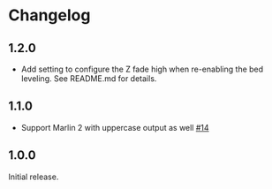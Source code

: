 # Changelog

## 1.2.0

* Add setting to configure the Z fade high when re-enabling the bed leveling. See README.md for details.

## 1.1.0

* Support Marlin 2 with uppercase output as well [#14](https://github.com/Xennis/OctoPrint-RestoreLevelingAfterG28/pull/14)

## 1.0.0

Initial release.
